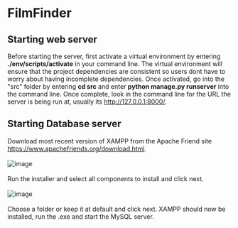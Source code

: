 # FilmFinder

## Starting web server
Before starting the server, first activate a virtual environment by entering <b>./env/scripts/activate</b> in your command line.
The virtual environment will ensure that the project dependencies are consistent so users dont have to worry about having incomplete dependencies. 
Once activated, go into the "src" folder by entering <b>cd src</b> and enter <b>python manage.py runserver</b> into the command line. Once complete, look in the command line
for the URL the server is being run at, usually its http://127.0.0.1:8000/. 

## Starting Database server
Download most recent version of XAMPP from the Apache Friend site https://www.apachefriends.org/download.html. <br/><br/>
![image](https://user-images.githubusercontent.com/43149026/111339604-464db180-864e-11eb-808b-58b9500ff55c.png) <br/><br/>
Run the installer and select all components to install and click next.  <br/><br/>
![image](https://user-images.githubusercontent.com/43149026/111339853-7e54f480-864e-11eb-9bce-fe8f8006a111.png)  <br/><br/>
Choose a folder or keep it at default and click next. XAMPP should now be installed, run the .exe and start the MySQL server. 



